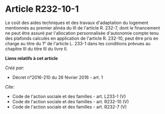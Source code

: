 # Article R232-10-1

Le coût des aides techniques et des travaux d'adaptation du logement mentionnés au premier alinéa du III de l'article R.
232-7, dont le financement ne peut être assuré par l'allocation personnalisée d'autonomie compte tenu des plafonds calculés
en application de l'article R. 232-10, peut être pris en charge au titre du 1° de l'article L. 233-1 dans les conditions
prévues au chapitre III du titre III du livre II.

**Liens relatifs à cet article**

_Créé par_:

  - Décret n°2016-210 du 26 février 2016 - art. 1

_Cite_:

  - Code de l'action sociale et des familles - art. L233-1 (V)
  - Code de l'action sociale et des familles - art. R232-10 (V)
  - Code de l'action sociale et des familles - art. R232-7 (V)
